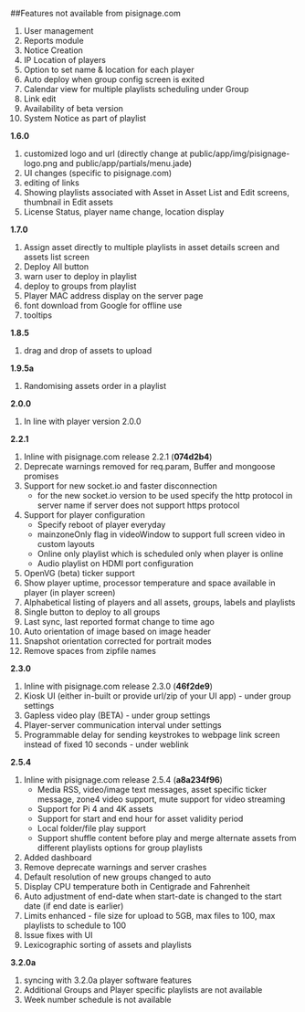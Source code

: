 ##Features not available from pisignage.com
 
1. User management
1. Reports module
1. Notice Creation
1. IP Location of players 
1. Option to set name & location for each player
1. Auto deploy when group config screen is exited
1. Calendar view for multiple playlists scheduling under Group
1. Link edit
1. Availability of beta version
1. System Notice as part of playlist

**1.6.0**    
1. customized logo and url (directly change at public/app/img/pisignage-logo.png and public/app/partials/menu.jade)    
2. UI changes (specific to pisignage.com)    
3. editing of links    
4. Showing playlists associated with Asset in Asset List and Edit screens, thumbnail in Edit assets    
5. License Status, player name change, location display    

**1.7.0**    
1. Assign asset directly to multiple playlists in asset details screen and assets list screen    
2. Deploy All button    
3. warn user to deploy in playlist   
4. deploy to groups from playlist    
5. Player MAC address display on the server page    
6. font download from Google for offline use    
7. tooltips    

**1.8.5**
1. drag and drop of assets to upload

**1.9.5a**
1. Randomising assets order in a playlist


**2.0.0**
1. In line with player version 2.0.0

**2.2.1**

1. Inline with pisignage.com release 2.2.1 (**074d2b4**)
1. Deprecate warnings removed for req.param, Buffer and mongoose promises
1. Support for new socket.io and faster disconnection
    - for the new socket.io version to be used specify the http protocol in server name if server does not support https protocol
1. Support for player configuration
    - Specify reboot of player everyday
    - mainzoneOnly flag in videoWindow to support full screen video in custom layouts
    - Online only playlist which is scheduled only when player is online
    - Audio playlist on HDMI port configuration
1. OpenVG (beta) ticker support
1. Show player uptime, processor temperature and space available in player (in player screen)
1. Alphabetical listing of players and all assets, groups, labels and playlists
1. Single button to deploy to all groups
1. Last sync, last reported format change to time ago
1. Auto orientation of image based on image header
1. Snapshot orientation corrected for portrait modes
1. Remove spaces from zipfile names

**2.3.0**

1. Inline with pisignage.com release 2.3.0 (**46f2de9**)
1. Kiosk UI (either in-built or provide url/zip of your UI app) - under group settings
1. Gapless video play (BETA)  - under group settings
1. Player-server communication interval under settings
1. Programmable delay for sending keystrokes to webpage link screen instead of fixed 10 seconds - under weblink 


**2.5.4**

1. Inline with pisignage.com release 2.5.4 (**a8a234f96**)  
    - Media RSS, video/image text messages, asset specific ticker message, zone4 video support, mute support for video streaming   
    - Support for Pi 4 and 4K assets
    - Support for start and end hour for asset validity period 
    - Local folder/file play support 
    - Support shuffle content before play and merge alternate assets from different playlists options for group playlists
2. Added dashboard
3. Remove deprecate warnings and server crashes 
4. Default resolution of new groups changed to auto 
5. Display CPU temperature both in Centigrade and Fahrenheit
6. Auto adjustment of end-date when start-date is changed to the start date (if end date is earlier)
7. Limits enhanced - file size for upload to 5GB, max files to 100, max playlists to schedule to 100  
8. Issue fixes with UI 
9. Lexicographic sorting of assets and playlists

**3.2.0a**

1. syncing with 3.2.0a player software features
2. Additional Groups and Player specific playlists are not available
3. Week number schedule is not available
 


